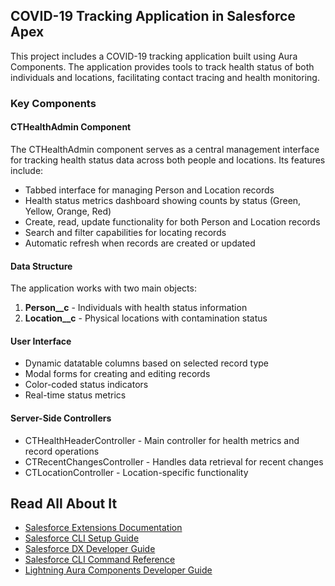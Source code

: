 ## COVID-19 Tracking Application in Salesforce Apex

This project includes a COVID-19 tracking application built using Aura Components. The application provides tools to track health status of both individuals and locations, facilitating contact tracing and health monitoring.

### Key Components

#### CTHealthAdmin Component
The CTHealthAdmin component serves as a central management interface for tracking health status data across both people and locations. Its features include:

- Tabbed interface for managing Person and Location records
- Health status metrics dashboard showing counts by status (Green, Yellow, Orange, Red)
- Create, read, update functionality for both Person and Location records
- Search and filter capabilities for locating records
- Automatic refresh when records are created or updated

#### Data Structure
The application works with two main objects:
1. **Person__c** - Individuals with health status information
2. **Location__c** - Physical locations with contamination status

#### User Interface
- Dynamic datatable columns based on selected record type
- Modal forms for creating and editing records
- Color-coded status indicators
- Real-time status metrics

#### Server-Side Controllers
- CTHealthHeaderController - Main controller for health metrics and record operations
- CTRecentChangesController - Handles data retrieval for recent changes
- CTLocationController - Location-specific functionality

## Read All About It

- [Salesforce Extensions Documentation](https://developer.salesforce.com/tools/vscode/)
- [Salesforce CLI Setup Guide](https://developer.salesforce.com/docs/atlas.en-us.sfdx_setup.meta/sfdx_setup/sfdx_setup_intro.htm)
- [Salesforce DX Developer Guide](https://developer.salesforce.com/docs/atlas.en-us.sfdx_dev.meta/sfdx_dev/sfdx_dev_intro.htm)
- [Salesforce CLI Command Reference](https://developer.salesforce.com/docs/atlas.en-us.sfdx_cli_reference.meta/sfdx_cli_reference/cli_reference.htm)
- [Lightning Aura Components Developer Guide](https://developer.salesforce.com/docs/atlas.en-us.lightning.meta/lightning/intro_framework.htm)
